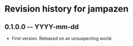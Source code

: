 # Revision history for jampazen

## 0.1.0.0  -- YYYY-mm-dd

* First version. Released on an unsuspecting world.
